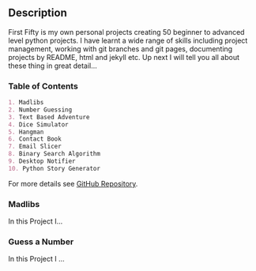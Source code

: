 ## Description

First Fifty is my own personal projects creating 50 beginner to advanced level python projects. I have learnt a wide range of skills including project management, working with git branches and git pages, documenting projects by README, html and jekyll etc. Up next I will tell you all about these thing in great detail...

### Table of Contents

```markdown
1. Madlibs
2. Number Guessing
3. Text Based Adventure
4. Dice Simulator
5. Hangman
6. Contact Book
7. Email Slicer
8. Binary Search Algorithm
9. Desktop Notifier
10. Python Story Generator
```

For more details see [GitHub Repository](https://github.com/3D-soul/FirstFifty).

### Madlibs

In this Project I...

### Guess a Number

In this Project I ...
